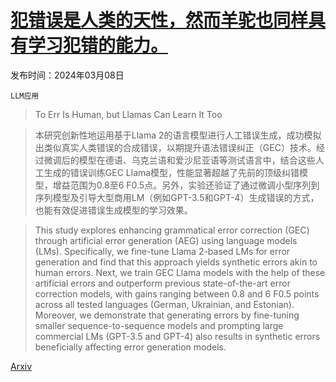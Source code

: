 # [犯错误是人类的天性，然而羊驼也同样具有学习犯错的能力。](https://arxiv.org/abs/2403.05493)

发布时间：2024年03月08日

`LLM应用`

> To Err Is Human, but Llamas Can Learn It Too

> 本研究创新性地运用基于Llama 2的语言模型进行人工错误生成，成功模拟出类似真实人类错误的合成错误，以期提升语法错误纠正（GEC）技术。经过微调后的模型在德语、乌克兰语和爱沙尼亚语等测试语言中，结合这些人工生成的错误训练GEC Llama模型，性能显著超越了先前的顶级纠错模型，增益范围为0.8至6 F0.5点。另外，实验还验证了通过微调小型序列到序列模型及引导大型商用LM（例如GPT-3.5和GPT-4）生成错误的方式，也能有效促进错误生成模型的学习效果。

> This study explores enhancing grammatical error correction (GEC) through artificial error generation (AEG) using language models (LMs). Specifically, we fine-tune Llama 2-based LMs for error generation and find that this approach yields synthetic errors akin to human errors. Next, we train GEC Llama models with the help of these artificial errors and outperform previous state-of-the-art error correction models, with gains ranging between 0.8 and 6 F0.5 points across all tested languages (German, Ukrainian, and Estonian). Moreover, we demonstrate that generating errors by fine-tuning smaller sequence-to-sequence models and prompting large commercial LMs (GPT-3.5 and GPT-4) also results in synthetic errors beneficially affecting error generation models.

[Arxiv](https://arxiv.org/abs/2403.05493)